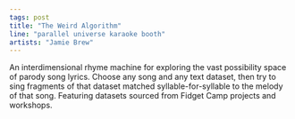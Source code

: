 ```yaml
---
tags: post
title: "The Weird Algorithm"
line: "parallel universe karaoke booth"
artists: "Jamie Brew"
---
```


An interdimensional rhyme machine for exploring the vast possibility space of parody song lyrics. Choose any song and any text dataset, then try to sing fragments of that dataset matched syllable-for-syllable to the melody of that song. Featuring datasets sourced from Fidget Camp projects and workshops.